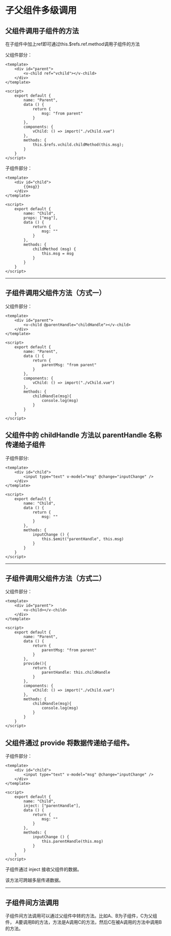 # 子父组件多级调用

## 父组件调用子组件的方法

在子组件中加上ref即可通过this.$refs.ref.method调用子组件的方法

父组件部分：

```
<template>
    <div id="parent">
        <v-child ref="vchild"></v-child>
    </div>
</template>

<script>
	export default {
	    name: "Parent",
	    data () {
	        return {
	            msg: "from parent"
	        }
	    },
	    components: {
	        vChild: () => import("./vChild.vue")
	    },
	    methods: {
	        this.$refs.vchild.childMethod(this.msg); 
	    }
	}
</script>
```

子组件部分：

```
<template>
    <div id="child">
        {{msg}}
    </div>
</template>

<script>
	export default {
	    name: "Child",
	    props: ["msg"],
	    data () {
	        return {
	            msg: ""
	        }
	    },
	    methods: {
	        childMethod (msg) {
	            this.msg = msg
	        }
	    }
	}
</script>
```

------

## 子组件调用父组件方法（方式一）

父组件部分：

```
<template>
    <div id="parent">
        <v-child @parentHandle="childHandle"></v-child>
    </div>
</template>

<script>
	export default {
	    name: "Parent",
	    data () {
	        return {
	            parentMsg: "from parent"
	        }
	    },
	    components: {
	        vChild: () => import("./vChild.vue")
	    },
	    methods: {
	        childHandle(msg){
	            console.log(msg)
	        }
	    }
	}
</script>
```

## 父组件中的 childHandle 方法以 parentHandle 名称传递给子组件

子组件部分:

```
<template>
    <div id="child">
        <input type="text" v-model="msg" @change="inputChange" />
    </div>
</template>

<script>
	export default {
	    name: "Child",
	    data () {
	        return {
	            msg: ""
	        }
	    },
	    methods: {
	        inputChange () {
	            this.$emit("parentHandle", this.msg)
	        }
	    }
	}
</script>
```

------

## 子组件调用父组件方法（方式二）

父组件部分：

```
<template>
    <div id="parent">
        <v-child></v-child>
    </div>
</template>

<script>
	export default {
	    name: "Parent",
	    data () {
	        return {
	            parentMsg: "from parent"
	        }
	    },
	    provide(){
	        return {
	            parentHandle: this.childHandle
	        }
	    },
	    components: {
	        vChild: () => import("./vChild.vue")
	    },
	    methods: {
	        childHandle(msg){
	            console.log(msg)
	        }
	    }
	}
</script>
```

## 父组件通过 provide 将数据传递给子组件。

子组件部分：

```
<template>
    <div id="child">
        <input type="text" v-model="msg" @change="inputChange" />
    </div>
</template>

<script>
	export default {
	    name: "Child",
	    inject: ["parentHandle"],
	    data () {
	        return {
	            msg: ""
	        }
	    },
	    methods: {
	        inputChange () {
	            this.parentHandle(this.msg)
	        }
	    }
	}
</script>
```

子组件通过 inject 接收父组件的数据。

该方法可跨越多层传递数据。

------

## 子组件间方法调用

子组件间方法调用可以通过父组件中转的方法。比如A、B为子组件，C为父组件，
A要调用B的方法，方法是A调用C的方法，然后C在被A调用的方法中调用B的方法。

